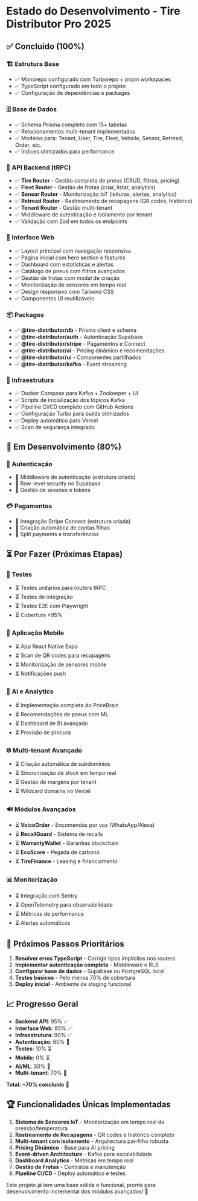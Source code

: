 # Estado do Desenvolvimento - Tire Distributor Pro 2025

## ✅ Concluído (100%)

### 🏗 Estrutura Base
- ✅ Monorepo configurado com Turborepo + pnpm workspaces
- ✅ TypeScript configurado em todo o projeto
- ✅ Configuração de dependências e packages

### 🗄 Base de Dados
- ✅ Schema Prisma completo com 15+ tabelas
- ✅ Relacionamentos multi-tenant implementados
- ✅ Modelos para: Tenant, User, Tire, Fleet, Vehicle, Sensor, Retread, Order, etc.
- ✅ Índices otimizados para performance

### 🔌 API Backend (tRPC)
- ✅ **Tire Router** - Gestão completa de pneus (CRUD, filtros, pricing)
- ✅ **Fleet Router** - Gestão de frotas (criar, listar, analytics)
- ✅ **Sensor Router** - Monitorização IoT (leituras, alertas, analytics)
- ✅ **Retread Router** - Rastreamento de recapagens (QR codes, histórico)
- ✅ **Tenant Router** - Gestão multi-tenant
- ✅ Middleware de autenticação e isolamento por tenant
- ✅ Validação com Zod em todos os endpoints

### 🎨 Interface Web
- ✅ Layout principal com navegação responsiva
- ✅ Página inicial com hero section e features
- ✅ Dashboard com estatísticas e alertas
- ✅ Catálogo de pneus com filtros avançados
- ✅ Gestão de frotas com modal de criação
- ✅ Monitorização de sensores em tempo real
- ✅ Design responsivo com Tailwind CSS
- ✅ Componentes UI reutilizáveis

### 📦 Packages
- ✅ **@tire-distributor/db** - Prisma client e schema
- ✅ **@tire-distributor/auth** - Autenticação Supabase
- ✅ **@tire-distributor/stripe** - Pagamentos e Connect
- ✅ **@tire-distributor/ai** - Pricing dinâmico e recomendações
- ✅ **@tire-distributor/ui** - Componentes partilhados
- ✅ **@tire-distributor/kafka** - Event streaming

### 🚀 Infraestrutura
- ✅ Docker Compose para Kafka + Zookeeper + UI
- ✅ Scripts de inicialização dos tópicos Kafka
- ✅ Pipeline CI/CD completo com GitHub Actions
- ✅ Configuração Turbo para builds otimizados
- ✅ Deploy automático para Vercel
- ✅ Scan de segurança integrado

## 🔄 Em Desenvolvimento (80%)

### 🔐 Autenticação
- 🔄 Middleware de autenticação (estrutura criada)
- 🔄 Row-level security no Supabase
- 🔄 Gestão de sessões e tokens

### 💳 Pagamentos
- 🔄 Integração Stripe Connect (estrutura criada)
- 🔄 Criação automática de contas filhas
- 🔄 Split payments e transferências

## ⏳ Por Fazer (Próximas Etapas)

### 🧪 Testes
- ⏳ Testes unitários para routers tRPC
- ⏳ Testes de integração
- ⏳ Testes E2E com Playwright
- ⏳ Cobertura >95%

### 📱 Aplicação Mobile
- ⏳ App React Native Expo
- ⏳ Scan de QR codes para recapagens
- ⏳ Monitorização de sensores mobile
- ⏳ Notificações push

### 🤖 AI e Analytics
- ⏳ Implementação completa do PriceBrain
- ⏳ Recomendações de pneus com ML
- ⏳ Dashboard de BI avançado
- ⏳ Previsão de procura

### 🌐 Multi-tenant Avançado
- ⏳ Criação automática de subdomínios
- ⏳ Sincronização de stock em tempo real
- ⏳ Gestão de margens por tenant
- ⏳ Wildcard domains no Vercel

### 🔊 Módulos Avançados
- ⏳ **VoiceOrder** - Encomendas por voz (WhatsApp/Alexa)
- ⏳ **RecallGuard** - Sistema de recalls
- ⏳ **WarrantyWallet** - Garantias blockchain
- ⏳ **EcoScore** - Pegada de carbono
- ⏳ **TireFinance** - Leasing e financiamento

### 📊 Monitorização
- ⏳ Integração com Sentry
- ⏳ OpenTelemetry para observabilidade
- ⏳ Métricas de performance
- ⏳ Alertas automáticos

## 🎯 Próximos Passos Prioritários

1. **Resolver erros TypeScript** - Corrigir tipos implícitos nos routers
2. **Implementar autenticação completa** - Middleware e RLS
3. **Configurar base de dados** - Supabase ou PostgreSQL local
4. **Testes básicos** - Pelo menos 70% de cobertura
5. **Deploy inicial** - Ambiente de staging funcional

## 📈 Progresso Geral

- **Backend API**: 95% ✅
- **Interface Web**: 85% ✅
- **Infraestrutura**: 90% ✅
- **Autenticação**: 60% 🔄
- **Testes**: 10% ⏳
- **Mobile**: 0% ⏳
- **AI/ML**: 30% 🔄
- **Multi-tenant**: 70% 🔄

**Total: ~70% concluído** 🚀

## 🏆 Funcionalidades Únicas Implementadas

1. **Sistema de Sensores IoT** - Monitorização em tempo real de pressão/temperatura
2. **Rastreamento de Recapagens** - QR codes e histórico completo
3. **Multi-tenant com Isolamento** - Arquitectura pai-filho robusta
4. **Pricing Dinâmico** - Base para AI pricing
5. **Event-driven Architecture** - Kafka para escalabilidade
6. **Dashboard Analytics** - Métricas em tempo real
7. **Gestão de Frotas** - Contratos e manutenção
8. **Pipeline CI/CD** - Deploy automático e testes

Este projeto já tem uma base sólida e funcional, pronta para desenvolvimento incremental dos módulos avançados! 🎉
